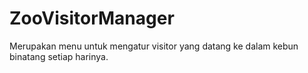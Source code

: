 # ZooVisitorManager
Merupakan menu untuk mengatur visitor yang datang ke dalam kebun binatang setiap harinya. 
